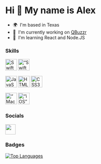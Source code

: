 Hi 👋 My name is Alex
=====================

* 🌍  I'm based in Texas
* 🚀  I'm currently working on [QBuzzr](http://qbuzzr.buzz)
* 🧠  I'm learning React and Node.JS

### Skills


<p align="left">

<a href="https://developer.apple.com/swift/" target="_blank" rel="noreferrer"><img src="https://raw.githubusercontent.com/danielcranney/readme-generator/main/public/icons/skills/swift-colored.svg" width="36" height="36" alt="Swift" /></a> <a href="https://developer.apple.com/xcode/swiftui/" rel="noreferrer"><img src="https://developer.apple.com/assets/elements/icons/swiftui/swiftui-96x96_2x.png" width="36" height="36" alt=“SwiftUI” /></a>

<a href="https://developer.mozilla.org/en-US/docs/Web/JavaScript" target="_blank" rel="noreferrer"><img src="https://raw.githubusercontent.com/danielcranney/readme-generator/main/public/icons/skills/javascript-colored.svg" width="36" height="36" alt="JavaScript" /></a> <a href="https://developer.mozilla.org/en-US/docs/Glossary/HTML5" target="_blank" rel="noreferrer"><img src="https://raw.githubusercontent.com/danielcranney/readme-generator/main/public/icons/skills/html5-colored.svg" width="36" height="36" alt="HTML5" /></a> <a href="https://www.w3.org/TR/CSS/#css" target="_blank" rel="noreferrer"><img src="https://raw.githubusercontent.com/danielcranney/readme-generator/main/public/icons/skills/css3-colored.svg" width="36" height="36" alt="CSS3" /></a></a>

<a href="https://www.apple.com/macos/" rel="noreferrer"><img src="https://upload.wikimedia.org/wikipedia/commons/thumb/2/22/MacOS_logo_%282017%29.svg/2060px-MacOS_logo_%282017%29.svg.png" width="36" height="36" alt=“MacOS” /></a> <a href="https://www.apple.com/ios/" rel="noreferrer"><img src="https://upload.wikimedia.org/wikipedia/commons/thumb/c/ca/IOS_logo.svg/2048px-IOS_logo.svg.png" width="36" height="36" alt=“iOS” /></a>

</p>

### Socials

<p align="left"> <a href="https://www.github.com/AlexKhmurovich" target="_blank" rel="noreferrer"> <picture> <source media="(prefers-color-scheme: dark)" srcset="https://raw.githubusercontent.com/danielcranney/readme-generator/main/public/icons/socials/github-dark.svg" /> <source media="(prefers-color-scheme: light)" srcset="https://raw.githubusercontent.com/danielcranney/readme-generator/main/public/icons/socials/github.svg" /> <img src="https://raw.githubusercontent.com/danielcranney/readme-generator/main/public/icons/socials/github.svg" width="32" height="32" /> </picture> </a></p>

### Badges

<a href="https://github.com/AlexKhmurovich" align="left"><img src="https://github-readme-stats.vercel.app/api/top-langs/?username=AlexKhmurovich&langs_count=10&title_color=0891b2&text_color=ffffff&icon_color=0891b2&bg_color=1c1917&hide_border=true&locale=en&custom_title=Top%20%Languages" alt="Top Languages" /></a>
